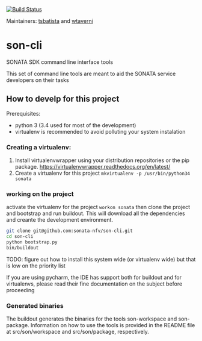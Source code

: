 [![Build Status](https://jenkins.sonata-nfv.eu/buildStatus/icon?job=son-cli)](https://jenkins.sonata-nfv.eu/job/son-cli/)

Maintainers: [tsbatista](https://github.com/tsbatista) and [wtaverni](https://github.com/wtaverni)

# son-cli
SONATA SDK command line interface tools

This set of command line tools are meant to aid the SONATA service developers on their tasks

## How to develp for this project

Prerequisites:
- python 3 (3.4 used for most of the development)
- virtualenv is recommended to avoid polluting your system instalation

### Creating a virtualenv:
1. Install virtualenvwrapper using your distribution repositories or the pip package.
https://virtualenvwrapper.readthedocs.org/en/latest/
1. Create a virtualenv for this project 
`mkvirtualenv -p /usr/bin/python34 sonata`

### working on the project

activate the virtualenv for the project `workon sonata` then clone the project and bootstrap and run buildout. This will download all the dependencies and creante the development environment.
```sh
git clone git@github.com:sonata-nfv/son-cli.git 
cd son-cli
python bootstrap.py
bin/buildout
```

TODO: figure out how to install this system wide (or virtualenv wide) 
but that is low on the priority list

If you are using pycharm, the IDE has support both for buildout and for virtualenvs,
please read their fine documentation on the subject before proceeding


### Generated binaries

The buildout generates the binaries for the tools son-workspace and son-package. Information on how to use the tools is provided in the README file at src/son/workspace and src/son/package, respectively.


